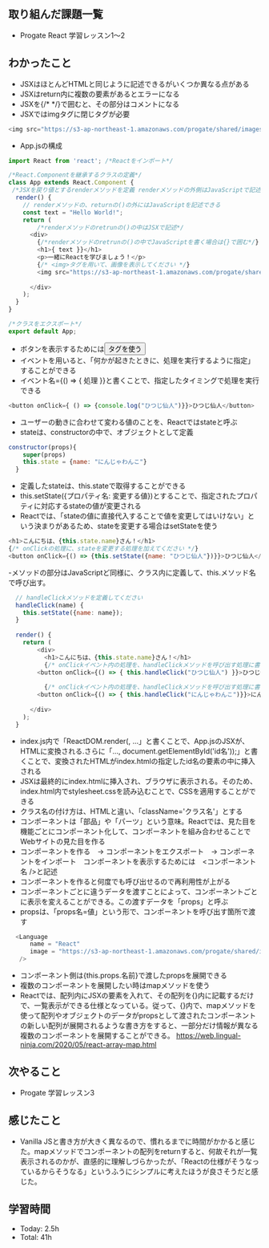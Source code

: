 ## 取り組んだ課題一覧
- Progate React 学習レッスン1〜2
## わかったこと
- JSXはほとんどHTMLと同じように記述できるがいくつか異なる点がある
- JSXはreturn内に複数の要素があるとエラーになる
- JSXを{/* */}で囲むと、その部分はコメントになる
- JSXではimgタグに閉じタグが必要
```javascript:test.js
<img src="https://s3-ap-northeast-1.amazonaws.com/progate/shared/images/lesson/react/ninjawanko.png" />
```
- App.jsの構成
```javascript:test.js
import React from 'react'; /*Reactをインポート*/

/*React.Componentを継承するクラスの定義*/
class App extends React.Component {
 /*JSXを戻り値とするrenderメソッドを定義 renderメソッドの外側はJavaScriptで記述*/
  render() {
    // renderメソッドの、returnの()の外にはJavaScriptを記述できる
    const text = "Hello World!";
    return (
        /*renderメソッドのretrunの()の中はJSXで記述*/
      <div>
        {/*renderメソッドのretrunの()の中でJavaScriptを書く場合は{}で囲む*/}
        <h1>{ text }}</h1>
        <p>一緒にReactを学びましょう！</p>
        {/* <img>タグを用いて、画像を表示してください */}
        <img src="https://s3-ap-northeast-1.amazonaws.com/progate/shared/images/lesson/react/ninjawanko.png" />
        
      </div>
    );
  }
}

/*クラスをエクスポート*/
export default App;
```
- ボタンを表示するためには<button>タグを使う
- イベントを用いると、「何かが起きたときに、処理を実行するように指定」することができる
- イベント名={() => { 処理 }}と書くことで、指定したタイミングで処理を実行できる
```javascript:test.js
<button onClick={ () => {console.log("ひつじ仙人")}}>ひつじ仙人</button>
```
- ユーザーの動きに合わせて変わる値のことを、Reactではstateと呼ぶ
- stateは、constructorの中で、オブジェクトとして定義
```javascript:test.js
constructor(props){
    super(props)
    this.state = {name: "にんじゃわんこ"}
  }
```
- 定義したstateは、this.stateで取得することができる
- this.setState({プロパティ名: 変更する値})とすることで、指定されたプロパティに対応するstateの値が変更される
- Reactでは、「stateの値に直接代入することで値を変更してはいけない」という決まりがあるため、stateを変更する場合はsetStateを使う
```javascript:test.js
<h1>こんにちは、{this.state.name}さん！</h1>
{/* onClickの処理に、stateを変更する処理を加えてください */}
<button onClick={() => {this.setState({name: "ひつじ仙人"})}}>ひつじ仙人</button>
```
-メソッドの部分はJavaScriptど同様に、クラス内に定義して、this.メソッド名で呼び出す。
```javascript:test.js
  // handleClickメソッドを定義してください
  handleClick(name) {
    this.setState({name: name});
  }
  
  render() {
    return (
    	<div>
    	  <h1>こんにちは、{this.state.name}さん！</h1>
    	  {/* onClickイベント内の処理を、handleClickメソッドを呼び出す処理に書き換えてください*/}
        <button onClick={() => { this.handleClick("ひつじ仙人") }}>ひつじ仙人</button>
        
    	  {/* onClickイベント内の処理を、handleClickメソッドを呼び出す処理に書き換えてください*/}
        <button onClick={() => { this.handleClick("にんじゃわんこ")}}>にんじゃわんこ</button>
        
      </div>
    );
  }
```
- index.js内で「ReactDOM.render(<App />, ...」と書くことで、App.jsのJSXが、HTMLに変換される.さらに「..., document.getElementById('id名'));」と書くことで、変換されたHTMLがindex.htmlの指定したid名の要素の中に挿入される
- JSXは最終的にindex.htmlに挿入され、ブラウザに表示される。そのため、index.html内でstylesheet.cssを読み込むことで、CSSを適用することができる
- クラス名の付け方は、HTMLと違い、「className='クラス名'」とする
- コンポーネントは「部品」や「パーツ」という意味。Reactでは、見た目を機能ごとにコンポーネント化して、コンポーネントを組み合わせることでWebサイトの見た目を作る
- コンポーネントを作る　→ コンポーネントをエクスポート　→ コンポーネントをインポート　コンポーネントを表示するためには　<コンポーネント名 />と記述
- コンポーネントを作ると何度でも呼び出せるので再利用性が上がる
- コンポーネントごとに違うデータを渡すことによって、コンポーネントごとに表示を変えることができる。この渡すデータを「props」と呼ぶ
- propsは、「props名=値」という形で、コンポーネントを呼び出す箇所で渡す
```javascript:test.js
  <Language 
      name = "React"
      image = "https://s3-ap-northeast-1.amazonaws.com/progate/shared/images/lesson/react/react.svg"
   />
```
- コンポーネント側は{this.props.名前}で渡したpropsを展開できる
- 複数のコンポーネントを展開したい時はmapメソッドを使う
- Reactでは、配列内にJSXの要素を入れて、その配列を{}内に記載するだけで、一覧表示ができる仕様となっている。従って、{}内で、mapメソッドを使って配列やオブジェクトのデータがpropsとして渡されたコンポーネントの新しい配列が展開されるような書き方をすると、一部分だけ情報が異なる複数のコンポーネントを展開することができる。
https://web.lingual-ninja.com/2020/05/react-array-map.html
## 次やること
- Progate 学習レッスン3
## 感じたこと
- Vanilla JSと書き方が大きく異なるので、慣れるまでに時間がかかると感じた。mapメソッドでコンポーネントの配列をreturnすると、何故それが一覧表示されるのかが、直感的に理解しづらかったが、「Reactの仕様がそうなっているからそうなる」というふうにシンプルに考えたほうが良さそうだと感じた。
## 学習時間
- Today: 2.5h
- Total: 41h
